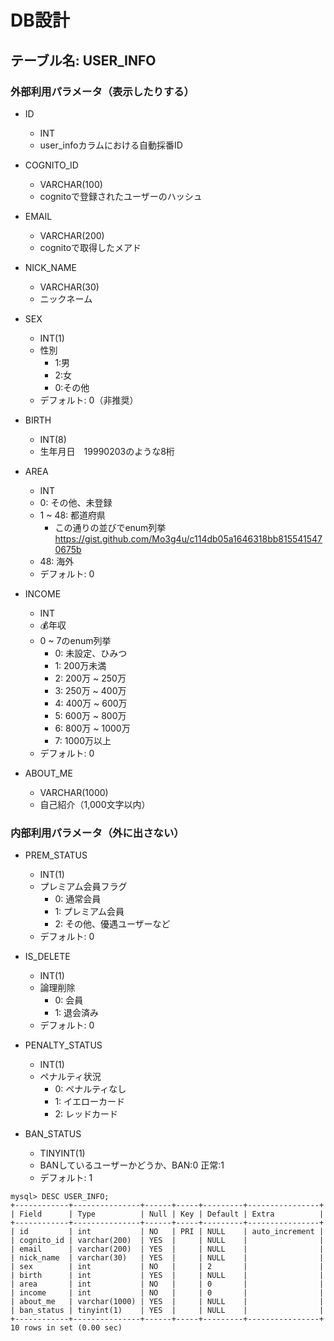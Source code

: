 # DB設計

## テーブル名: USER_INFO
### 外部利用パラメータ（表示したりする）
* ID
  * INT
  * user_infoカラムにおける自動採番ID

* COGNITO_ID
  * VARCHAR(100)
  * cognitoで登録されたユーザーのハッシュ
    
* EMAIL
  * VARCHAR(200)
  * cognitoで取得したメアド
    
* NICK_NAME
  * VARCHAR(30)
  * ニックネーム
  
* SEX
  * INT(1)
  * 性別 
    * 1:男
    * 2:女
    * 0:その他
  * デフォルト: 0（非推奨）
  
* BIRTH
  * INT(8)
  * 生年月日　19990203のような8桁
  
* AREA
  * INT
  * 0: その他、未登録  
  * 1 ~ 48: 都道府県
    * この通りの並びでenum列挙 https://gist.github.com/Mo3g4u/c114db05a1646318bb8155415470675b
  * 48: 海外
  * デフォルト: 0
  
* INCOME
  * INT
  * 💰年収
  * 0 ~ 7のenum列挙
    * 0: 未設定、ひみつ
    * 1: 200万未満
    * 2: 200万 ~ 250万
    * 3: 250万 ~ 400万
    * 4: 400万 ~ 600万
    * 5: 600万 ~ 800万
    * 6: 800万 ~ 1000万
    * 7: 1000万以上
  * デフォルト: 0
  
* ABOUT_ME
  * VARCHAR(1000)
  * 自己紹介（1,000文字以内）
  

### 内部利用パラメータ（外に出さない）

* PREM_STATUS
  * INT(1)
  * プレミアム会員フラグ
    * 0: 通常会員
    * 1: プレミアム会員
    * 2: その他、優遇ユーザーなど
  * デフォルト: 0
  
* IS_DELETE
  * INT(1)
  * 論理削除
    * 0: 会員
    * 1: 退会済み
  * デフォルト: 0
  
* PENALTY_STATUS
  * INT(1)
  * ペナルティ状況
    * 0: ペナルティなし
    * 1: イエローカード
    * 2: レッドカード
  
* BAN_STATUS
  * TINYINT(1)
  * BANしているユーザーかどうか、BAN:0 正常:1
  * デフォルト: 1
  

```
mysql> DESC USER_INFO;
+------------+---------------+------+-----+---------+----------------+
| Field      | Type          | Null | Key | Default | Extra          |
+------------+---------------+------+-----+---------+----------------+
| id         | int           | NO   | PRI | NULL    | auto_increment |
| cognito_id | varchar(200)  | YES  |     | NULL    |                |
| email      | varchar(200)  | YES  |     | NULL    |                |
| nick_name  | varchar(30)   | YES  |     | NULL    |                |
| sex        | int           | NO   |     | 2       |                |
| birth      | int           | YES  |     | NULL    |                |
| area       | int           | NO   |     | 0       |                |
| income     | int           | NO   |     | 0       |                |
| about_me   | varchar(1000) | YES  |     | NULL    |                |
| ban_status | tinyint(1)    | YES  |     | NULL    |                |
+------------+---------------+------+-----+---------+----------------+
10 rows in set (0.00 sec)
```